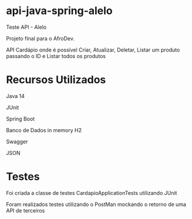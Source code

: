 # api-java-spring-alelo

Teste API - Alelo

Projeto final para o AfroDev.

API Cardápio onde é possível Criar, Atualizar, Deletar, Listar um produto passando o ID e Listar todos os produtos

# Recursos Utilizados

Java 14

JUnit

Spring Boot

Banco de Dados in memory H2

Swagger

JSON

# Testes

Foi criada a classe de testes CardapioApplicationTests utilizando JUnit

Foram realizados testes utilizando o PostMan mockando o retorno de uma API de terceiros
